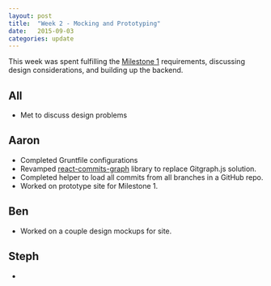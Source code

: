 ```yaml
---
layout: post
title:  "Week 2 - Mocking and Prototyping"
date:   2015-09-03
categories: update
---
```


This week was spent fulfilling the [Milestone 1](https://github.com/gitrit/pending/wiki/Project-Roadmap) requirements, discussing design considerations, and building up the backend. 

## All
* Met to discuss design problems

## Aaron
* Completed Gruntfile configurations
* Revamped [react-commits-graph](https://github.com/gitrit/react-commits-graph) library to replace Gitgraph.js solution.
* Completed helper to load all commits from all branches in a GitHub repo.
* Worked on prototype site for Milestone 1.

## Ben
* Worked on a couple design mockups for site.

## Steph
* 
